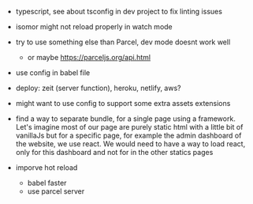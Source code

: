 - typescript, see about tsconfig in dev project to fix linting issues

- isomor might not reload properly in watch mode

- try to use something else than Parcel, dev mode doesnt work well
    + or maybe https://parceljs.org/api.html

- use config in babel file

- deploy: zeit (server function), heroku, netlify, aws?

- might want to use config to support some extra assets extensions

- find a way to separate bundle, for a single page using a framework. Let's imagine most of our page are purely static html with a little bit of vanillaJs but for a specific page, for example the admin dashboard of the website, we use react. We would need to have a way to load react, only for this dashboard and not for in the other statics pages

- imporve hot reload
    + babel faster
    + use parcel server